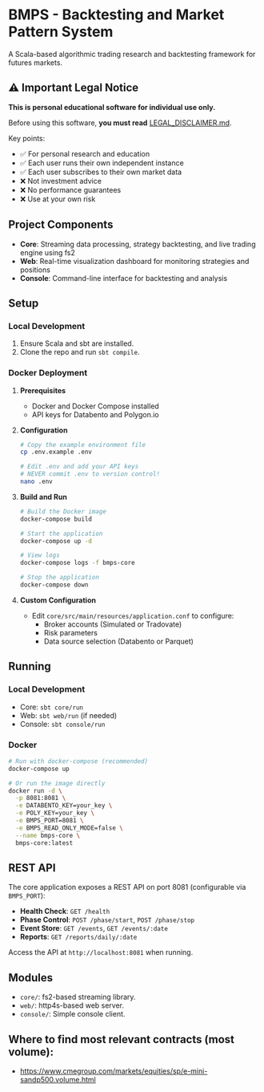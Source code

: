 # BMPS - Backtesting and Market Pattern System

A Scala-based algorithmic trading research and backtesting framework for futures markets.

## ⚠️ Important Legal Notice

**This is personal educational software for individual use only.**

Before using this software, **you must read** [LEGAL_DISCLAIMER.md](./LEGAL_DISCLAIMER.md).

Key points:
- ✅ For personal research and education
- ✅ Each user runs their own independent instance
- ✅ Each user subscribes to their own market data
- ❌ Not investment advice
- ❌ No performance guarantees
- ❌ Use at your own risk

## Project Components

- **Core**: Streaming data processing, strategy backtesting, and live trading engine using fs2
- **Web**: Real-time visualization dashboard for monitoring strategies and positions
- **Console**: Command-line interface for backtesting and analysis

## Setup

### Local Development

1. Ensure Scala and sbt are installed.
2. Clone the repo and run `sbt compile`.

### Docker Deployment

1. **Prerequisites**
   - Docker and Docker Compose installed
   - API keys for Databento and Polygon.io

2. **Configuration**
   ```bash
   # Copy the example environment file
   cp .env.example .env
   
   # Edit .env and add your API keys
   # NEVER commit .env to version control!
   nano .env
   ```

3. **Build and Run**
   ```bash
   # Build the Docker image
   docker-compose build
   
   # Start the application
   docker-compose up -d
   
   # View logs
   docker-compose logs -f bmps-core
   
   # Stop the application
   docker-compose down
   ```

4. **Custom Configuration**
   - Edit `core/src/main/resources/application.conf` to configure:
     - Broker accounts (Simulated or Tradovate)
     - Risk parameters
     - Data source selection (Databento or Parquet)

## Running

### Local Development
- Core: `sbt core/run`
- Web: `sbt web/run` (if needed)
- Console: `sbt console/run`

### Docker
```bash
# Run with docker-compose (recommended)
docker-compose up

# Or run the image directly
docker run -d \
  -p 8081:8081 \
  -e DATABENTO_KEY=your_key \
  -e POLY_KEY=your_key \
  -e BMPS_PORT=8081 \
  -e BMPS_READ_ONLY_MODE=false \
  --name bmps-core \
  bmps-core:latest
```

## REST API

The core application exposes a REST API on port 8081 (configurable via `BMPS_PORT`):

- **Health Check**: `GET /health`
- **Phase Control**: `POST /phase/start`, `POST /phase/stop`
- **Event Store**: `GET /events`, `GET /events/:date`
- **Reports**: `GET /reports/daily/:date`

Access the API at `http://localhost:8081` when running.

## Modules

- `core/`: fs2-based streaming library.
- `web/`: http4s-based web server.
- `console/`: Simple console client.

## Where to find most relevant contracts (most volume):
- https://www.cmegroup.com/markets/equities/sp/e-mini-sandp500.volume.html


